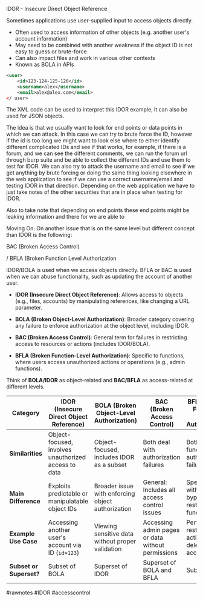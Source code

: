 IDOR - Insecure Direct Object Reference

Sometimes applications use user-supplied input to access objects directly.

- ﻿﻿Often used to access information of other objects (e.g. another user's account information)
- ﻿﻿May need to be combined with another weakness if the object ID is not easy to guess or brute-force
- ﻿﻿Can also impact files and work in various other contexts
- ﻿﻿Known as BOLA in APIs

```xml
<user>
	<id>123-124-125-126</id>
	<username>alex</username>
	<email>alex@alex.com</email>
</ user>
```

The XML code can be used to interpret this IDOR example, it can also be used for JSON objects. 

The idea is that we usually want to look for end points or data points in which we can attack. In this case we can try to brute force the ID, however if the id is too long we might want to look else where to either identify different complicated IDs and see if that works, for example, if there is a forum, and we can see the different comments, we can run the forum url through burp suite and be able to collect the different IDs and use them to test for IDOR. We can also try to attack the username and email to see if we get anything by brute forcing or doing the same thing looking elsewhere in the web application to see if we can use a correct username/email and testing IDOR in that direction. Depending on the web application we have to just take notes of the other securities that are in place when testing for IDOR.

Also to take note that depending on end points these end points might be leaking information and there for we are able to 

Moving On:
On another issue that is on the same level but different concept than IDOR is the following:


BAC (Broken Access Control)

/ BFLA (Broken Function Level Authorization

IDOR/BOLA is used when we access objects directly. BFLA or BAC is used when we can abuse functionality, such as updating the account of another user.

- **IDOR (Insecure Direct Object Reference)**: Allows access to objects (e.g., files, accounts) by manipulating references, like changing a URL parameter.
    
- **BOLA (Broken Object-Level Authorization)**: Broader category covering any failure to enforce authorization at the object level, including IDOR.
    
- **BAC (Broken Access Control)**: General term for failures in restricting access to resources or actions (includes IDOR/BOLA).
    
- **BFLA (Broken Function-Level Authorization)**: Specific to functions, where users access unauthorized actions or operations (e.g., admin functions).
    

Think of **BOLA/IDOR** as object-related and **BAC/BFLA** as access-related at different levels.

| **Category**            | **IDOR (Insecure Direct Object Reference)**          | **BOLA (Broken Object-Level Authorization)**      | **BAC (Broken Access Control)**                   | **BFLA (Broken Function-Level Authorization)**            |
| ----------------------- | ---------------------------------------------------- | ------------------------------------------------- | ------------------------------------------------- | --------------------------------------------------------- |
| **Similarities**        | Object-focused, involves unauthorized access to data | Object-focused, includes IDOR as a subset         | Both deal with authorization failures             | Both deal with function-level authorization failures      |
| **Main Difference**     | Exploits predictable or manipulatable object IDs     | Broader issue with enforcing object authorization | General: Includes all access control issues       | Specific: Deals with bypassing restrictions for functions |
| **Example Use Case**    | Accessing another user's account via ID (`id=123`)   | Viewing sensitive data without proper validation  | Accessing admin pages or data without permissions | Performing restricted actions like deleting user accounts |
| **Subset or Superset?** | Subset of BOLA                                       | Superset of IDOR                                  | Superset of BOLA and BFLA                         | Subset of BAC                                             |

#rawnotes #IDOR #accesscontrol 